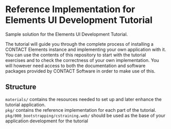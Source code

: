 # Reference Implementation for Elements UI Development Tutorial
Sample solution for the Elements UI Development Tutorial.

The tutorial will guide you through the complete process of installing a 
CONTACT Elements instance and implementing your own application with it.
You can use the contents of this repository to start with the tutorial exercises
and to check the correctness of your own implementation.
You will however need access to both the documentation and software packages
provided by CONTACT Software in order to make use of this.

## Structure
``materials/`` contains the resources needed to set up and later enhance the tutorial application.  
``pkg/`` contains the reference implementation for each part of the tutorial.  
``pkg/000_bootstrapping/cstraining.web/`` should be used as the base of your application development for the tutorial  
